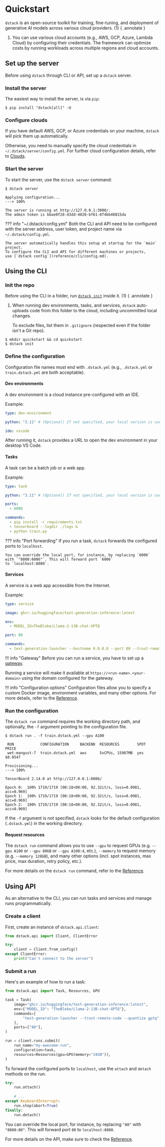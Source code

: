 # Quickstart

`dstack` is an open-source toolkit for training, fine-tuning, and deployment of 
generative AI models across various cloud providers. (1)
{ .annotate } 

1. You can use various cloud accounts (e.g., AWS, GCP, Azure, Lambda Cloud) by configuring 
   their credentials. The framework can optimize costs by running workloads across multiple 
   regions and cloud accounts.

## Set up the server

Before using `dstack` through CLI or API, set up a `dstack` server. 

[//]: # (&#40;1&#41;)
[//]: # ({ .annotate } )

[//]: # (1.  The server manages your workloads' state and orchestrates them across configured cloud providers.)

### Install the server

The easiest way to install the server, is via `pip`:

<div class="termy">

```shell
$ pip install "dstack[all]" -U
```

</div>

### Configure clouds

If you have default AWS, GCP, or Azure credentials on your machine, `dstack` will pick them up automatically.

Otherwise, you need to manually specify the cloud credentials in `~/.dstack/server/config.yml`.
For further cloud configuration details, refer to [Clouds](guides/clouds.md).

### Start the server

To start the server, use the `dstack server` command:

<div class="termy">

```shell
$ dstack server

Applying configuration...
---> 100%

The server is running at http://127.0.0.1:3000/.
The admin token is bbae0f28-d3dd-4820-bf61-8f4bb40815da
```

</div>

[//]: # (TODO: Add a link to the Docker image)

??? info "~/.dstack/config.yml"
    Both the CLI and API need to be configured with the server address, user token, and project name 
    via `~/.dstack/config.yml`. 

    The server automatically handles this setup at startup for the `main` project. 
    To configure the CLI and API for different machines or projects,
    use [`dstack config`](reference/cli/config.md).

## Using the CLI

[//]: # (TODO: Mention how to configure the CLI)

### Init the repo

Before using the CLI in a folder, run [`dstack init`](reference/cli/init.md) inside it. (1)
{ .annotate } 

1.  When running dev environments, tasks, and services, `dstack` auto-uploads code from this folder to the cloud, including
uncommitted local changes. 

    To exclude files, list them in `.gitignore` (respected even if the folder isn't a Git repo).

<div class="termy">

```shell
$ mkdir quickstart && cd quickstart
$ dstack init
```

</div>

[//]: # (TODO: Optionally, mention Git credentials)

### Define the configuration

Configuration file names must end with `.dstack.yml` (e.g., `.dstack.yml` or `train.dstack.yml` are both acceptable).

#### Dev environments

A dev environment is a cloud instance pre-configured with an IDE.

Example:

<div editor-title=".dstack.yml"> 

```yaml
type: dev-environment

python: "3.11" # (Optional) If not specified, your local version is used

ide: vscode
```

</div>

After running it, `dstack` provides a URL to open the dev environment in your desktop VS Code.

[//]: # (TODO: Add a link to learn more about dev environments)

#### Tasks

A task can be a batch job or a web app.

Example:

<div editor-title="train.dstack.yml"> 

```yaml
type: task

python: "3.11" # (Optional) If not specified, your local version is used

ports:
  - 6006

commands:
  - pip install -r requirements.txt
  - tensorboard --logdir ./logs &
  - python train.py
```

</div>

??? info "Port forwarding"
    If you run a task, `dstack` forwards the configured ports to `localhost`.
    
    You can override the local port, for instance, by replacing `6006` with `"8080:6006"`. This will forward port `6006` 
    to `localhost:8080`.

[//]: # (TODO: Add a link to learn more about tasks)

#### Services

A service is a web app accessible from the Internet.

Example:

<div editor-title="service.dstack.yml"> 

```yaml
type: service

image: ghcr.io/huggingface/text-generation-inference:latest

env: 
  - MODEL_ID=TheBloke/Llama-2-13B-chat-GPTQ 

port: 80

commands:
  - text-generation-launcher --hostname 0.0.0.0 --port 80 --trust-remote-code
```

</div>

!!! info "Gateway"
    Before you can run a service, you have to set up a [gateway](guides/services.md#set-up-a-gateway).

Running a service will make it available at `https://<run-name>.<your-domain>` using the
domain configured for the gateway.  

!!! info "Configuration options"
    Configuration files allow you to specify a custom Docker image, environment variables, and many other 
    options.
    For more details, refer to the [Reference](reference/dstack.yml/index.md).

[//]: # (TODO: Add a link to learn more about services)

### Run the configuration

The `dstack run` command requires the working directory path, and optionally, the `-f`
argument pointing to the configuration file.

<div class="termy">

```shell
$ dstack run . -f train.dstack.yml --gpu A100

 RUN            CONFIGURATION     BACKEND  RESOURCES        SPOT  PRICE
 wet-mangust-7  train.dstack.yml  aws      5xCPUs, 15987MB  yes   $0.0547  

Provisioning...
---> 100%

TensorBoard 2.14.0 at http://127.0.0.1:6006/

Epoch 0:  100% 1719/1719 [00:18<00:00, 92.32it/s, loss=0.0981, acc=0.969]
Epoch 1:  100% 1719/1719 [00:18<00:00, 92.32it/s, loss=0.0981, acc=0.969]
Epoch 2:  100% 1719/1719 [00:18<00:00, 92.32it/s, loss=0.0981, acc=0.969]
```

</div>

If the `-f` argument is not specified, `dstack` looks for the default configuration (`.dstack.yml`) in the working directory.

#### Request resources

The `dstack run` command allows you to use `--gpu` to request GPUs (e.g. `--gpu A100` or `--gpu 80GB` or `--gpu A100:4`, etc.),
`--memory` to request memory (e.g. `--memory 128GB`),
and many other options (incl. spot instances, max price, max duration, retry policy, etc.).

For more details on the `dstack run` command, refer to the [Reference](reference/cli/run.md).

## Using API

As an alternative to the CLI, you can run tasks and services and manage runs programmatically.

### Create a client

First, create an instance of `dstack.api.Client`:

```python
from dstack.api import Client, ClientError

try:
    client = Client.from_config()
except ClientError:
    print("Can't connect to the server")
```

### Submit a run

Here's an example of how to run a task:

```python
from dstack.api import Task, Resources, GPU

task = Task(
    image="ghcr.io/huggingface/text-generation-inference:latest",
    env={"MODEL_ID": "TheBloke/Llama-2-13B-chat-GPTQ"},
    commands=[
        "text-generation-launcher --trust-remote-code --quantize gptq",
    ],
    ports=["80"],
)

run = client.runs.submit(
    run_name="my-awesome-run",
    configuration=task,
    resources=Resources(gpu=GPU(memory="24GB")),
)
```

[//]: # (TODO: Explain how to mount a repo)

To forward the configured ports to `localhost`, use the `attach` and `detach` methods on the run.

```python
try:
    run.attach()
    
    # ...
except KeyboardInterrupt:
    run.stop(abort=True)
finally:
    run.detach()
```

You can override the local port, for instance, by replacing `"80"` with `"8080:80"`. This will forward port `80`
to `localhost:8080`.

[//]: # (The `stop` method on the run stops the run.)

For more details on the API, make sure to check the [Reference](reference/api/python/index.md).

[//]: # (## What's next?)
[//]: # (TODO: Guides, examples, reference, Discord, etc)